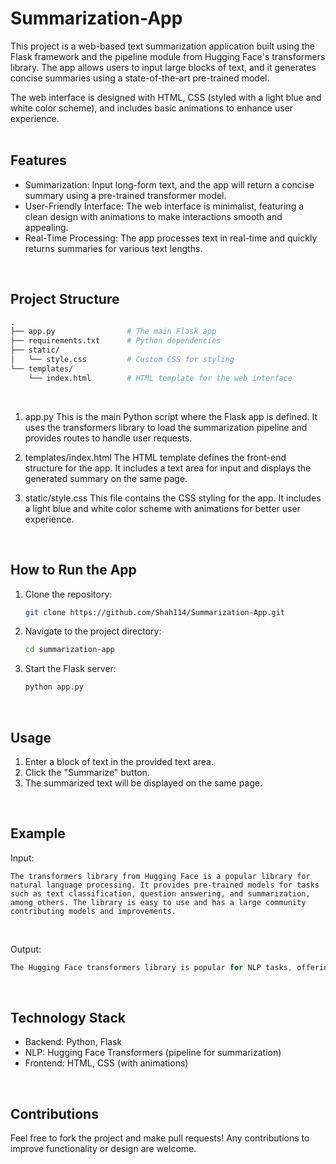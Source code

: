 # Summarization-App
This project is a web-based text summarization application built using the Flask framework and the pipeline module from Hugging Face's transformers library. The app allows users to input large blocks of text, and it generates concise summaries using a state-of-the-art pre-trained model.

The web interface is designed with HTML, CSS (styled with a light blue and white color scheme), and includes basic animations to enhance user experience. <br/>
<br/>

## Features
* Summarization: Input long-form text, and the app will return a concise summary using a pre-trained transformer model.
* User-Friendly Interface: The web interface is minimalist, featuring a clean design with animations to make interactions smooth and appealing.
* Real-Time Processing: The app processes text in real-time and quickly returns summaries for various text lengths. <br/>
<br/>

## Project Structure
```graphql
.
├── app.py                # The main Flask app
├── requirements.txt      # Python dependencies
├── static/
│   └── style.css         # Custom CSS for styling
└── templates/
    └── index.html        # HTML template for the web interface
```
<br/>

1. app.py
This is the main Python script where the Flask app is defined. It uses the transformers library to load the summarization pipeline and provides routes to handle user requests.

2. templates/index.html
The HTML template defines the front-end structure for the app. It includes a text area for input and displays the generated summary on the same page.

3. static/style.css
This file contains the CSS styling for the app. It includes a light blue and white color scheme with animations for better user experience. <br/>
<br/>

## How to Run the App
1. Clone the repository:

   ```bash
   git clone https://github.com/Shah114/Summarization-App.git
   ```

2. Navigate to the project directory:

   ```bash
   cd summarization-app
   ```

3. Start the Flask server:

   ```bash
   python app.py
   ```
<br/>

## Usage
1. Enter a block of text in the provided text area.
2. Click the "Summarize" button.
3. The summarized text will be displayed on the same page. <br/>
<br/>

## Example
Input:

```vbnet
The transformers library from Hugging Face is a popular library for natural language processing. It provides pre-trained models for tasks such as text classification, question answering, and summarization, among others. The library is easy to use and has a large community contributing models and improvements.
```
<br/>

Output:

```rust
The Hugging Face transformers library is popular for NLP tasks, offering pre-trained models for text classification, summarization, and more.
```
<br/>

## Technology Stack
* Backend: Python, Flask
* NLP: Hugging Face Transformers (pipeline for summarization)
* Frontend: HTML, CSS (with animations) <br/>
<br/>

## Contributions
Feel free to fork the project and make pull requests! Any contributions to improve functionality or design are welcome. 

##
